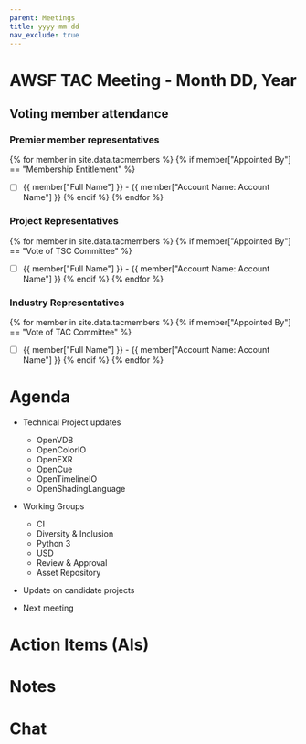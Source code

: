 ```yaml
---
parent: Meetings
title: yyyy-mm-dd
nav_exclude: true
---
```


# AWSF TAC Meeting - Month DD, Year

## Voting member attendance

### Premier member representatives

{% for member in site.data.tacmembers %}
{% if member["Appointed By"] == "Membership Entitlement" %}
- [  ] {{ member["Full Name"] }} - {{ member["Account Name: Account Name"] }}
{% endif %}
{% endfor %}

### Project Representatives


{% for member in site.data.tacmembers %}
{% if member["Appointed By"] == "Vote of TSC Committee" %}
- [  ] {{ member["Full Name"] }} - {{ member["Account Name: Account Name"] }}
{% endif %}
{% endfor %}

### Industry Representatives

{% for member in site.data.tacmembers %}
{% if member["Appointed By"] == "Vote of TAC Committee" %}
- [  ] {{ member["Full Name"] }} - {{ member["Account Name: Account Name"] }}
{% endif %}
{% endfor %}

# Agenda

- Technical Project updates
  - OpenVDB
  - OpenColorIO
  - OpenEXR
  - OpenCue
  - OpenTimelineIO
  - OpenShadingLanguage

- Working Groups
  - CI 
  - Diversity & Inclusion
  - Python 3
  - USD
  - Review & Approval
  - Asset Repository 
  
- Update on candidate projects

- Next meeting

# Action Items (AIs)

# Notes

# Chat

